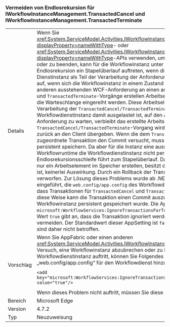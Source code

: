 ### <a name="avoiding-endless-recursion-for-iworkflowinstancemanagementtransactedcancel-and-iworkflowinstancemanagementtransactedterminate"></a>Vermeiden von Endlosrekursion für IWorkflowInstanceManagement.TransactedCancel und IWorkflowInstanceManagement.TransactedTerminate

|   |   |
|---|---|
|Details|Wenn Sie <xref:System.ServiceModel.Activities.IWorkflowInstanceManagement.TransactedCancel%2A?displayProperty=nameWithType>- oder <xref:System.ServiceModel.Activities.IWorkflowInstanceManagement.TransactedTerminate%2A?displayProperty=nameWithType>-APIs verwenden, um eine Worklowdienstinstanz abzubrechen oder zu beenden, kann für die Workflowinstanz unter bestimmten Umständen aufgrund von Endlosrekursion ein Stapelüberlauf auftreten, wenn die <code>Workflow</code>-Laufzeit versucht, die Dienstinstanz als Teil der Verarbeitung der Anforderung persistent zu speichern. Das Problem tritt auf, wenn sich die Workflowinstanz in einem Zustand befindet, in dem sie auf den Abschluss einer anderen ausstehenden WCF-Anforderung an einen anderen Dienst wartet. Die <code>TransactedCancel</code>- und <code>TransactedTerminate</code>-Vorgänge erstellen Arbeitselemente, die für die Workflowdienstinstanz in die Warteschlange eingereiht werden. Diese Arbeitselemente werden nicht im Rahmen der Verarbeitung der <code>TransactedCancel/TransactedTerminate</code>-Anforderung ausgeführt. Da die Workflowdienstinstanz damit ausgelastet ist, auf den Abschluss der anderen ausstehenden WCF-Anforderung zu warten, verbleibt das erstellte Arbeitselement in der Warteschlange. Der <code>TransactedCancel/TransactedTerminate</code>-Vorgang wird abgeschlossen, und die Steuerung wird zurück an den Client übergeben. Wenn die dem <code>TransactedCancel/TransactedTerminate</code>-Vorgang zugeordnete Transaktion den Commit versucht, muss sie den Zustand der Workflowdienstinstanz persistent speichern. Da aber für die Instanz eine ausstehende <code>WCF</code>-Anforderung vorliegt, kann die Workflowruntime die Workflowdienstinstanz nicht persistent speichern, und eine Endlosrekursionsschleife führt zum Stapelüberlauf. Da <code>TransactedCancel</code> und <code>TransactedTerminate</code> nur ein Arbeitselement im Speicher erstellen, besitzt die Tatsache, dass eine Transaktion vorhanden ist, keinerlei Auswirkung. Durch ein Rollback der Transaktion wird das Arbeitselement nicht verworfen. Zur Lösung dieses Problems wurde ab .NET Framework 4.7.2 eine <code>AppSetting</code> eingeführt, die <code>web.config/app.config</code> des Workflowdiensts hinzugefügt werden kann und angibt, dass Transaktionen für <code>TransactedCancel</code> und <code>TransactedTerminate</code> ignoriert werden sollen. Auf diese Weise kann die Transaktion einen Commit auszuführen, ohne zu warten, bis die Workflowinstanz persistent gespeichert wurde. Die AppSetting für dieses Feature heißt <code>microsoft:WorkflowServices:IgnoreTransactionsForTransactedCancelAndTransactedTerminate</code>. Der Wert <code>true</code> gibt an, dass die Transaktion ignoriert werden soll, um so den Stapelüberlauf zu vermeiden. Der Standardwert dieser AppSetting ist <code>false</code>. Vorhandene Workflowdienstinstanzen sind daher nicht betroffen.|
|Vorschlag|Wenn Sie AppFabric oder einen anderen <xref:System.ServiceModel.Activities.IWorkflowInstanceManagement>-Client verwenden und beim Versuch, eine Workflowinstanz abzubrechen oder zu beenden, ein Stapelüberlauf in der Workflowdienstinstanz auftritt, können Sie Folgendes zum Abschnitt <code>&lt;appSettings&gt;</code> der Datei „web.config/app.config“ für den Workflowdienst hinzufügen:<pre><code class="lang-xml">&lt;add key=&quot;microsoft:WorkflowServices:IgnoreTransactionsForTransactedCancelAndTransactedTerminate&quot; value=&quot;true&quot;/&gt;&#13;&#10;</code></pre>Wenn dieses Problem nicht auftritt, müssen Sie diese Aktion nicht ausführen.|
|Bereich|Microsoft Edge|
|Version|4.7.2|
|Typ|Neuzuweisung|

